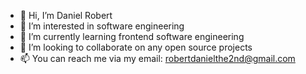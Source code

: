 - 👋 Hi, I’m Daniel Robert
- 👀 I’m interested in software engineering
- 🌱 I’m currently learning frontend software engineering
- 💞️ I’m looking to collaborate on any open source projects
- 📫 You can reach me via my email: robertdanielthe2nd@gmail.com

